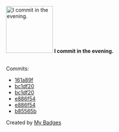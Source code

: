 <img src="https://github.com/my-badges/my-badges/blob/master/src/all-badges/time-of-commit/evening-commits.png?raw=true" alt="I commit in the evening." title="I commit in the evening." width="128">
<strong>I commit in the evening.</strong>
<br><br>

Commits:

- <a href="https://github.com/kubeagi/arcadia/commit/161a89f4e2c06b59b2a912d53403379506e897f1">161a89f</a>
- <a href="https://github.com/Abirdcfly/arcadia/commit/bc1df2030853b677f21ba2008b88992891ceace0">bc1df20</a>
- <a href="https://github.com/kubeagi/arcadia/commit/bc1df2030853b677f21ba2008b88992891ceace0">bc1df20</a>
- <a href="https://github.com/Abirdcfly/arcadia/commit/e886f5485fa6e2a5b8ffef3d1191d1450208d97b">e886f54</a>
- <a href="https://github.com/kubeagi/arcadia/commit/e886f5485fa6e2a5b8ffef3d1191d1450208d97b">e886f54</a>
- <a href="https://github.com/Abirdcfly/Abirdcfly/commit/b85565b9c4227c1d7caf111635192b1a5f47365a">b85565b</a>


Created by <a href="https://github.com/my-badges/my-badges">My Badges</a>